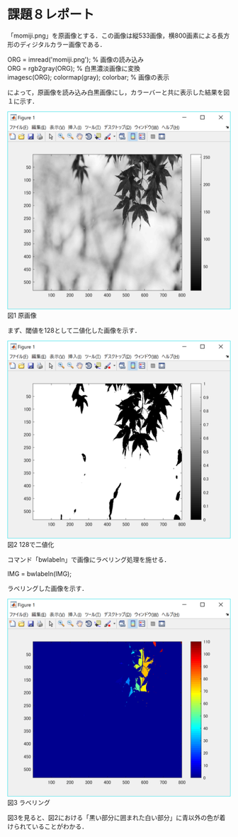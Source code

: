 ﻿# 課題８レポート

「momiji.png」を原画像とする．この画像は縦533画像，横800画素による長方形のディジタルカラー画像である．

ORG = imread('momiji.png'); % 画像の読み込み  
ORG = rgb2gray(ORG); % 白黒濃淡画像に変換  
imagesc(ORG); colormap(gray); colorbar; % 画像の表示

によって，原画像を読み込み白黒画像にし，カラーバーと共に表示した結果を図１に示す．

![原画像](https://github.com/15ec092/lecture_image_processing/blob/master/image/org_img8.png?raw=true)  
図1 原画像

まず、閾値を128として二値化した画像を示す．

![原画像](https://github.com/15ec092/lecture_image_processing/blob/master/image/kadai8_1.png?raw=true)  
図2 128で二値化


コマンド「bwlabeln」で画像にラベリング処理を施せる．

IMG = bwlabeln(IMG);

ラベリングした画像を示す．

![原画像](https://github.com/15ec092/lecture_image_processing/blob/master/image/kadai8_2.png?raw=true)  
図3 ラベリング

図3を見ると、図2における「黒い部分に囲まれた白い部分」に青以外の色が着けられていることがわかる．
